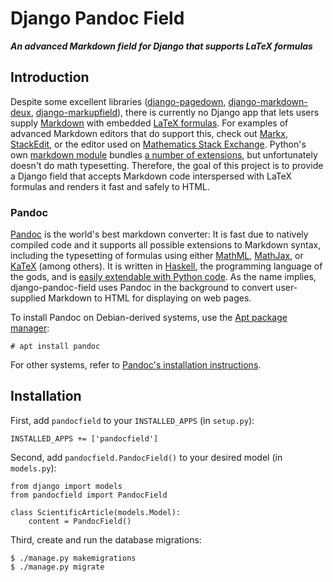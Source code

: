 # Django Pandoc Field

***An advanced Markdown field for Django that supports LaTeX formulas***

## Introduction

Despite some excellent libraries ([django-pagedown](https://github.com/timmyomahony/django-pagedown), [django-markdown-deux](https://github.com/trentm/django-markdown-deux), [django-markupfield](https://github.com/jamesturk/django-markupfield)), there is currently no Django app that lets users supply [Markdown](http://daringfireball.net/projects/markdown/) with embedded [LaTeX formulas](https://en.wikibooks.org/wiki/LaTeX/Mathematics). For examples of advanced Markdown editors that do support this, check out [Markx](http://markx.herokuapp.com/), [StackEdit](https://stackedit.io/), or the editor used on [Mathematics Stack Exchange](http://math.stackexchange.com/). Python's own [markdown module](http://pythonhosted.org/Markdown/) bundles [a number of extensions](http://pythonhosted.org/Markdown/extensions/index.html#officially-supported-extensions), but unfortunately doesn't do math typesetting. Therefore, the goal of this project is to provide a Django field that accepts Markdown code interspersed with LaTeX formulas and renders it fast and safely to HTML.

### Pandoc

[Pandoc](http://pandoc.org/) is the world's best markdown converter: It is fast due to natively compiled code and it supports all possible extensions to Markdown syntax, including the typesetting of formulas using either [MathML](https://www.w3.org/TR/MathML3/), [MathJax](https://www.mathjax.org/), or [KaTeX](https://khan.github.io/KaTeX/) (among others). It is written in [Haskell](https://www.haskell.org/), the programming language of the gods, and is [easily extendable with Python code](http://pandoc.org/scripting.html). As the name implies, django-pandoc-field uses Pandoc in the background to convert user-supplied Markdown to HTML for displaying on web pages.

To install Pandoc on Debian-derived systems, use the [Apt package manager](https://debian-handbook.info/browse/stable/sect.apt-get.html):

    # apt install pandoc

For other systems, refer to [Pandoc's installation instructions](http://pandoc.org/installing.html).

## Installation

First, add `pandocfield` to your `INSTALLED_APPS` (in `setup.py`):

    INSTALLED_APPS += ['pandocfield']

Second, add `pandocfield.PandocField()` to your desired model (in `models.py`):

    from django import models
    from pandocfield import PandocField
    
    class ScientificArticle(models.Model):
        content = PandocField()

Third, create and run the database migrations:

    $ ./manage.py makemigrations
    $ ./manage.py migrate
